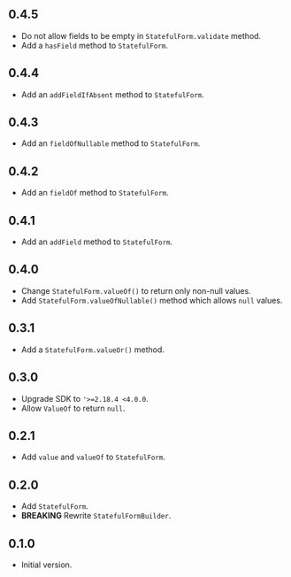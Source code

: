 ## 0.4.5

- Do not allow fields to be empty in `StatefulForm.validate` method.
- Add a `hasField` method to `StatefulForm`.

## 0.4.4

- Add an `addFieldIfAbsent` method to `StatefulForm`.

## 0.4.3

- Add an `fieldOfNullable` method to `StatefulForm`.

## 0.4.2

- Add an `fieldOf` method to `StatefulForm`.

## 0.4.1

- Add an `addField` method to `StatefulForm`.

## 0.4.0

- Change `StatefulForm.valueOf()` to return only non-null values.
- Add `StatefulForm.valueOfNullable()` method which allows `null` values.

## 0.3.1

- Add a `StatefulForm.valueOr()` method.

## 0.3.0

- Upgrade SDK to `'>=2.18.4 <4.0.0`.
- Allow `ValueOf` to return `null`.

## 0.2.1

- Add `value` and `valueOf` to `StatefulForm`.

## 0.2.0

- Add `StatefulForm`.
- **BREAKING** Rewrite `StatefulFormBuilder`.

## 0.1.0

- Initial version.
